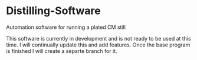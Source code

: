 # Distilling-Software
Automation software for running a plated CM still

This software is currently in development and is not ready to be used at this time. I will continually update this and add features. Once the base program is finished I will create a separte branch for it.
